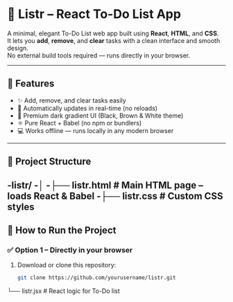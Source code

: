 # 📝 Listr – React To-Do List App

A minimal, elegant To-Do List web app built using **React**, **HTML**, and **CSS**.  
It lets you **add**, **remove**, and **clear** tasks with a clean interface and smooth design.  
No external build tools required — runs directly in your browser.

---

## 🚀 Features

- ✨ Add, remove, and clear tasks easily  
- 💾 Automatically updates in real-time (no reloads)  
- 🎨 Premium dark gradient UI (Black, Brown & White theme)  
- ⚛️ Pure React + Babel (no npm or bundlers)  
- 💻 Works offline — runs locally in any modern browser  

---
## 📁 Project Structure
-listr/
-│
-├── listr.html # Main HTML page – loads React & Babel
-├── listr.css # Custom CSS styles
---

## 🧠 How to Run the Project

### ✅ Option 1 – Directly in your browser
1. Download or clone this repository:
   ```bash
   git clone https://github.com/yourusername/listr.git

└── listr.jsx # React logic for To-Do list



